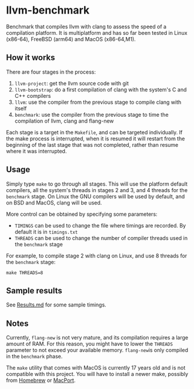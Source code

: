 # llvm-benchmark
Benchmark that compiles llvm with clang to assess the speed of a compilation platform. It is multiplatform and has so far been tested in Linux (x86-64), FreeBSD (arm64) and MacOS (x86-64,M1).

## How it works
There are four stages in the process:
1. `llvm-project`: get the llvm source code with git
2. `llvm-bootstrap`: do a first compilation of clang with the system's C and C++ compilers
3. `llvm`: use the compiler from the previous stage to compile clang with itself
4. `benchmark`: use the compiler from the previous stage to time the compilation of llvm, clang and flang-new
   
Each stage is a target in the `Makefile`, and can be targeted individually. If the make process is interrupted, when it is resumed it will restart from the beginning of the last stage that was not completed, rather than resume where it was interrupted.
## Usage
Simply type `make` to go through all stages. This will use the platform default compilers, all the system's threads in stages 2 and 3, and 4 threads for the `benchmark` stage. On Linux the GNU compilers will be used by default, and on BSD and MacOS, clang will be used.

More control can be obtained by specifying some parameters:
- `TIMINGS` can be used to change the file where timings are recorded. By default it is in `timings.txt`
- `THREADS` can be used to change the number of compiler threads used in the `benchmark` stage

For example, to compile stage 2 with clang on Linux, and use 8 threads for the `benchmark` stage:
```
make THREADS=8
```
## Sample results
See [Results.md](Results.md) for some sample timings. 
## Notes
Currently, `flang-new` is not very mature, and its compilation requires a large amount of RAM. For this reason, you might have to lower the `THREADS` parameter to not exceed your available memory. `flang-new`is only compiled in the `benchmark` phase.

The `make` utility that comes with MacOS is currently 17 years old and is not compatible with this project. You will have to install a newer make, possibly from [Homebrew](https://brew.sh/) or [MacPort](https://www.macports.org/).



